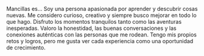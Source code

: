 Mancillas es...
Soy una persona apasionada por aprender y descubrir cosas nuevas. Me considero curioso, creativo y siempre busco mejorar en todo lo que hago. Disfruto los momentos tranquilos tanto como las aventuras inesperadas. Valoro la honestidad, las buenas conversaciones y las conexiones auténticas con las personas que me rodean. Tengo mis propios retos y logros, pero me gusta ver cada experiencia como una oportunidad de crecimiento.
